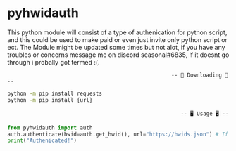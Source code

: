 # pyhwidauth
This python module will consist of a type of authenication for python script,
and this could be used to make paid or even just invite only python script or ect.
The Module might be updated some times but not alot,
if you have any troubles or concerns message me on discord seasonal#6835, if it doesnt go through i probally got termed :(.
```
                                                    -- 📩 Downloading 📩 --
```
```cmd
python -m pip install requests
python -m pip install {url}
```
```
                                                       -- 🖥️ Usage 🖥️ --
```
```py
from pyhwidauth import auth
auth.authenticate(hwid=auth.get_hwid(), url="https://hwids.json") # If your hwid is in "https://hwids.json" it will continue
print("Authenicated!")
```
